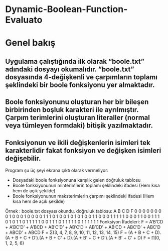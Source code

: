 # Dynamic-Boolean-Function-Evaluato

# Genel bakış
## Uygulama çalıştığında ilk olarak “boole.txt” adındaki dosyayı okumalıdır. “boole.txt” dosyasında 4-değişkenli ve çarpımların toplamı şeklindeki bir boole fonksiyonu yer almaktadır.
## Boole fonksiyonunu oluşturan her bir bileşen birbirinden boşluk karakteri ile ayrılmıştır. Çarpım terimlerini oluşturan literaller (normal veya tümleyen formdaki) bitişik yazılmaktadır.
## Fonksiyonun ve ikili değişkenlerin isimleri tek karakterlidir fakat fonksiyon ve değişken isimleri değişebilir.

Program şu üç şeyi ekrana çıktı olarak vermeliyor:
- Dosyadaki boole fonksiyonuna karşılık gelen doğruluk tablosu
- Boole fonksiyonunun minterimlerin toplamı şeklindeki ifadesi (Hem kısa hem de açık şekilde)
- Boole fonksiyonunun maksterimlerin çarpımı şeklindeki ifadesi (Hem kısa hem de açık şekilde)

Örnek :
boole.txt dosyası okundu.
doğruluk tablosu:
A B C D F
0 0 0 0 0
0 0 0 1 0
0 0 1 0 0
0 0 1 1 1
0 1 0 0 1
0 1 0 1 0
0 1 1 0 0
0 1 1 1 1
1 0 0 0 1
1 0 0 1 1
1 0 1 0 1
1 0 1 1 1
1 1 0 0 1
1 1 0 1 1
1 1 1 0 1
1 1 1 1 1
Fonksiyon İfadeleri:
F = A’B’CD + A’BC’D’ + A’BCD + AB’C’D’ + AB’C’D + AB’CD’ + AB’CD + ABC’D’ + ABC’D + ABCD’ + ABCD
F = Σ(3, 4, 7, 8, 9, 10, 11, 12, 13, 14, 15)
F = (A + B + C + D).(A + B + C + D’).(A + B + C’ + D).(A + B’ + C + D’).(A + B’ + C’ + D)
F = ∏(0, 1, 2, 5, 6)

